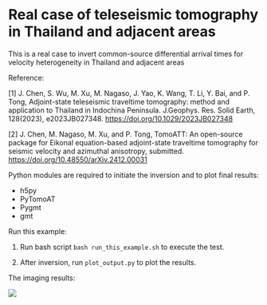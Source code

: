 # Real case of teleseismic tomography in Thailand and adjacent areas

This is a real case to invert common-source differential arrival times for velocity heterogeneity in Thailand and adjacent areas

Reference:

[1] J. Chen, S. Wu, M. Xu, M. Nagaso, J. Yao, K. Wang, T. Li, Y. Bai, and P. Tong, Adjoint-state teleseismic traveltime tomography: method and application to Thailand in Indochina Peninsula. J.Geophys. Res. Solid Earth, 128(2023), e2023JB027348.
https://doi.org/10.1029/2023JB027348

[2] J. Chen, M. Nagaso, M. Xu, and P. Tong, TomoATT: An open-source package for Eikonal equation-based adjoint-state traveltime tomography for seismic velocity and azimuthal anisotropy, submitted.
https://doi.org/10.48550/arXiv.2412.00031

Python modules are required to initiate the inversion and to plot final results:
- h5py
- PyTomoAT
- Pygmt
- gmt

Run this example:

1. Run bash script `bash run_this_example.sh` to execute the test.

2. After inversion, run `plot_output.py` to plot the results.

The imaging results:

![](img/imaging_result.jpg)


